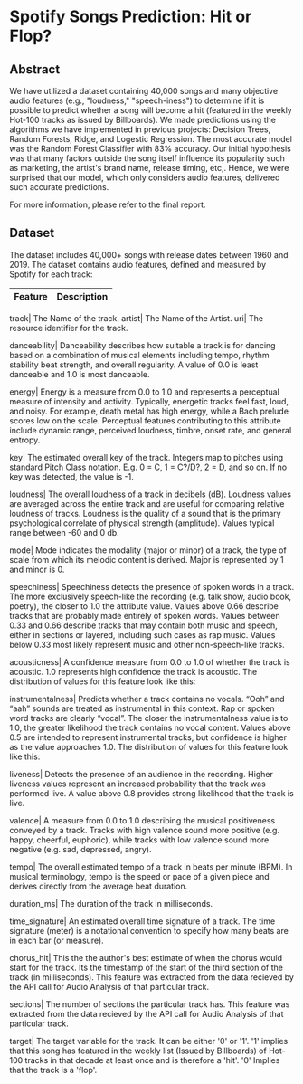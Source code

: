 # Spotify Songs Prediction: Hit or Flop?

## Abstract

We have utilized a dataset containing 40,000 songs and many objective audio features (e.g., "loudness," "speech-iness") to determine if it is possible to predict whether a song will become a hit (featured in the weekly Hot-100 tracks as issued by Billboards). We made predictions using the algorithms we have implemented in previous projects: Decision Trees, Random Forests, Ridge, and Logestic Regression. The most accurate model was the Random Forest Classifier with 83% accuracy. Our initial hypothesis was that many factors outside the song itself influence its popularity such as marketing, the artist's brand name, release timing, etc,. Hence, we were surprised that our model, which only considers audio features, delivered such accurate predictions.

For more information, please refer to the final report.

## Dataset

The dataset includes 40,000+ songs with release dates between 1960 and 2019. The dataset contains audio features, defined and measured by Spotify for each track: 

Feature| Description
----|-----|

 track| The Name of the track.
 artist| The Name of the Artist.
 uri| The resource identifier for the track.

danceability| Danceability describes how suitable a track is for dancing based on a combination of musical elements including tempo, rhythm stability beat strength, and overall regularity. A value of 0.0 is least danceable and 1.0 is most danceable. 

energy| Energy is a measure from 0.0 to 1.0 and represents a perceptual measure of intensity and activity. Typically, energetic tracks feel fast, loud, and noisy. For example, death metal has high energy, while a Bach prelude scores low on the scale. Perceptual features contributing to this attribute include dynamic range, perceived loudness, timbre, onset rate, and general entropy. 

key| The estimated overall key of the track. Integers map to pitches using standard Pitch Class notation. E.g. 0 = C, 1 = C?/D?, 2 = D, and so on. If no key was detected, the value is -1.

loudness| The overall loudness of a track in decibels (dB). Loudness values are averaged across the entire track and are useful for comparing relative loudness of tracks. Loudness is the quality of a sound that is the primary psychological correlate of physical strength (amplitude). Values typical range between -60 and 0 db. 
		   
mode| Mode indicates the modality (major or minor) of a track, the type of scale from which its melodic content is derived. Major is represented by 1 and minor is 0.

speechiness| Speechiness detects the presence of spoken words in a track. The more exclusively speech-like the recording (e.g. talk show, audio book, poetry), the closer to 1.0 the attribute value. Values above 0.66 describe tracks that are probably made entirely of spoken words. Values between 0.33 and 0.66 describe tracks that may contain both music and speech, either in sections or layered, including such cases as rap music. Values below 0.33 most likely represent music and other non-speech-like tracks. 

acousticness| A confidence measure from 0.0 to 1.0 of whether the track is acoustic. 1.0 represents high confidence the track is acoustic. The distribution of values for this feature look like this:
	
instrumentalness| Predicts whether a track contains no vocals. “Ooh” and “aah” sounds are treated as instrumental in this context. Rap or spoken word tracks are clearly “vocal”. The closer the instrumentalness value is to 1.0, the greater likelihood the track contains no vocal content. Values above 0.5 are intended to represent instrumental tracks, but confidence is higher as the value approaches 1.0. The distribution of values for this feature look like this:
	
liveness| Detects the presence of an audience in the recording. Higher liveness values represent an increased probability that the track was performed live. A value above 0.8 provides strong likelihood that the track is live.
	
valence| A measure from 0.0 to 1.0 describing the musical positiveness conveyed by a track. Tracks with high valence sound more positive (e.g. happy, cheerful, euphoric), while tracks with low valence sound more negative (e.g. sad, depressed, angry).
	
tempo| The overall estimated tempo of a track in beats per minute (BPM). In musical terminology, tempo is the speed or pace of a given piece and derives directly from the average beat duration. 
	
duration_ms| 	The duration of the track in milliseconds.
	
time_signature| An estimated overall time signature of a track. The time signature (meter) is a notational convention to specify how many beats are in each bar (or measure).
	
chorus_hit| This the the author's best estimate of when the chorus would start for the track. Its the timestamp of the start of the third section of the track (in milliseconds). This feature was extracted from the data recieved by the API call for Audio Analysis of that particular track.
	
sections| The number of sections the particular track has. This feature was extracted from the data recieved by the API call for Audio Analysis of that particular track.
	
target| The target variable for the track. It can be either '0' or '1'. '1' implies that this song has featured in the weekly list (Issued by Billboards) of Hot-100 tracks in that decade at least once and is therefore a 'hit'. '0' Implies that the track is a 'flop'.

